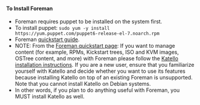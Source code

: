 #### To Install Foreman
-  Foreman requires puppet to be installed on the system first.
- To install puppet: `sudo yum -y install https://yum.puppet.com/puppet6-release-el-7.noarch.rpm`
- Foreman [quickstart guide](https://theforeman.org/manuals/2.1/quickstart_guide.html).
- NOTE: From the [Foreman quickstart page](https://theforeman.org/plugins/katello/3.16/installation/index.html): If you want to manage content (for example, RPMs, Kickstart trees, ISO and KVM images, OSTree content, and more) with Foreman please follow the [Katello installation instructions](https://theforeman.org/plugins/katello/3.16/installation/index.html). If you are a new user, ensure that you familiarize yourself with Katello and decide whether you want to use its features because installing Katello on top of an existing Foreman is unsupported. Note that you cannot install Katello on Debian systems. 
- In other words, if you plan to do anything useful with Foreman, you MUST install Katello as well. 
